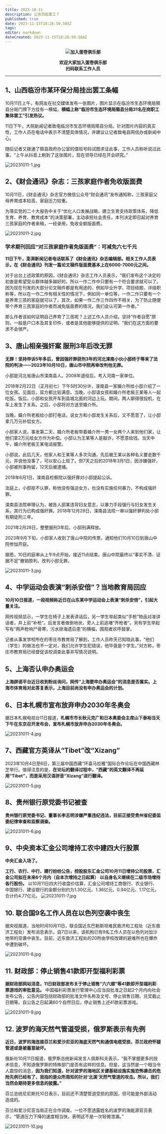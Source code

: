 ```yaml
---
title: 2023-10-11
description: 公务员能罢工？
published: true
date: 2023-11-15T18:26:50.585Z
tags: 
editor: markdown
dateCreated: 2023-11-15T18:26:50.584Z
---
```


<center style="font-weight:bold;">
  <img src="/assets/join.png" alt="加入蛋卷俱乐部"><br/>
  <p>欢迎大家加入蛋卷俱乐部<br/>扫码联系工作人员</p>
</center>

---

## 1、山西临汾市某环保分局挂出罢工条幅

10月11日上午，有网友在社交媒体发布一张图片，图片显示在临汾市生态环境局隰县分局门牌下方挂有一横幅，**横幅上称“临汾市生态环境局隰县分局31名在岗职工集体罢工”引发热议。**

11日下午，大皖新闻记者致电临汾市生态环境局隰县分局。针对图片内容的真实性，工作人员在电话中表示不清楚具体情况，并建议让记者致电县网信办或新闻中心。

随后记者又拨通了隰县政府办公室的值班号码试图求证此事，工作人员称听说过此事，“上午从抖音上刷到了这张图片，现在领导已经在开会研究。”

![20231011-1.jpg](https://img.bedtime.news/2023/11/16/65550a3898f66.png)

## 2、《财会通讯》杂志：三孩家庭作者免收版面费

10月11日，《财会通讯》杂志官方微信公众号“财会通讯”发布通知称，三孩家庭父母养育成本较高、家庭压力较重。

为落实党的二十大报告中关于“优化人口发展战略，建立生育支持政策体系，降低生育、养育、教育成本”的决策部署，主动承担社会责任，本刊决定即日起对养育三孩家庭的作者来稿，一经录用，免收全额版面费。

![20231011-2.jpg](https://img.bedtime.news/2023/11/16/65550a3a51c87.png)

### 学术期刊回应“对三孩家庭作者免版面费”：可减免六七千元

**11日下午，澎湃新闻记者电话联系了《财会通讯》杂志编辑部。相关工作人员表示，在《财会通讯》刊发一篇论文稿件版面费基本上在6000-7000元之间。**

对于出台上述政策的原因，《财会通讯》杂志工作人员表示，“我们发布这个决定的初衷是希望受众群体越多越好的，所以一作二作中只要有一个符合要求就可以了。因为现在刊发的大部分论文稿件都是有用途的，例如毕业升学、项目结题、评级职称等，所以在一作二作有相关性的情况下，例如同一单位等，一作二作只要有一个是养育三孩的家庭就可以了。其次，如果一作二作三作四作不相关，为了防止随便带个养育三孩家庭的作者而减免版面费的情况，我们会认可第一作者。”

那么作者该如何证明自己养育了三孩呢？上述工作人员介绍，坚持“作者自愿”原则，一般是户口本及其复印件，或者是其他能够提供的证明，“我们在这方面的要求不会很严。

## 3、唐山相亲强奸案 服刑3年后改无罪
**无罪！坚持申诉5年多后，曾因强奸罪获刑3年的河北滦南小伙小邸终于等来了法院的判决——2023年10月10日，唐山市中院再审改判他无罪。**

小邸是河北省唐山市滦南县人。2008年退役后，考入河南一家单位。

2018年2月22日（正月初七）下午5时30分许，滦南县一家婚介所给小邸介绍了一位女孩。见面后，双方都比较满意。当晚，小邸请女孩和婚介所老板王某等人一起吃饭。饭后，小邸和女孩开车到县城北面的河边上玩。期间，两人聊得很投机，在车上发生了关系。之后，小邸将对方送至婚介所。

当晚，婚介所老板给小邸打电话，说女方和小邸发生关系后，又不愿意了，让小邸拿几万元补偿女方。

小邸家人说，事发第二天，婚介所老板带着婚介所一男一女两个人来到他们家，让他们拿2万元给女方作为补偿。小邸认为王某等人是敲诈，不愿意给钱。当天中午，婚介所老板王某电话报警。

小邸说，此后几天，他家人和王某等人多次沟通，先后被王某以各种名义要走数千元，并说他没事了，可以安心上班了。但7天之后的2018年3月1日，因涉嫌强奸，小邸被刑事拘留，12天后被逮捕。

2018年6月1日，滦南县检察院以强奸罪对小邸提起公诉。

法庭上，小邸拒不认罪，称他没有强迫女方，也没有实施任何暴力，不构成强奸罪。

滦南县法院审理认为，被告人邸某违背妇女意志，以暴力手段强行与妇女发生关系，其行为已构成强奸罪。2018年12月29日，滦南县法院一审以强奸罪判处小邸有期徒刑三年。

2021年2月28日，整整服刑3年后，小邸刑满释放。

2023年9月下旬，小邸家人收到了唐山中院的传票，通知他们10月10日到唐山中院参加开庭。

据悉，10日的庭审从上午9点开始，接近11点结束。唐山中院最终以“事实不清、证据不足”撤销原判，改判小邸无罪。

![20231011-3.jpg](https://img.bedtime.news/2023/11/16/65550a3a3bdd0.png)

## 4、中学运动会表演“刺杀安倍”？当地教育局回应

**10月10日报道，一段视频称近日在山东某中学运动会上表演“刺杀安倍”，引起大量关注。**

网传视频显示，一学生在椅子上发表讲话后，另一学生举起类似“手枪”物品对准讲话者，并上前“补枪”。后发言者做倒地状，旁人上前追堵“开枪者”。另有学生举起写有“两声枪响尸骨寒，污水排海遗后患”的横幅，围观者欢呼鼓掌。

记者从事发学校所在的枣庄市教育局了解到，工作人员昨天已知晓此事，“他们（学生）的做法也不一定对，我们允许学生犯错误，他毕竟是个学生。”对方称，枣庄市教育局已经督促该校调查此事并写情况说明。

## 5、上海否认申办奥运会

**上海辟谣平台近日收到粉丝询问，网传“上海要申办奥运会”的消息是否属实。上海市体育局对此答复表示，上海目前尚没有申办奥运会的计划。**

## 6、日本札幌市宣布放弃申办2030年冬奥会

据日本札幌电视台11日报道，**札幌市市长秋元克广和日本奥委会主席山下泰裕当天下午在东京召开发布会，宣布札幌市放弃申办2030年冬奥会。**

![20231011-4.jpg](https://img.bedtime.news/2023/11/16/65550a3aa52df.png)

## 7、西藏官方英译从“Tibet”改“Xizang”

2023年10月4日至6日，第三届中国西藏“环喜马拉雅”国际合作论坛在中国西藏林芝举行。值得注意的是，**在论坛的翻译过程中，“西藏”的英文翻译不再延用“Tibet”，而是采用汉语拼音“Xizang”进行翻译。**

![20231011-5.jpg](https://img.bedtime.news/2023/11/16/65550a3b94452.png)

## 8、贵州银行原党委书记被查

**贵州银行原党委书记、董事长李志明涉嫌严重违纪违法，目前正接受贵州省纪委监委纪律审查和监察调查。**

![20231011-6.jpg](https://img.bedtime.news/2023/11/16/65550a3b76bbd.png)

## 9、中央资本汇金公司增持工农中建四大行股票

**中央汇金入场了。**

**工行、农行、中行、建行纷纷公告，控股股东汇金公司10月11日增持公司股票，汇金公司拟在未来6个月内（自本次增持之日起算） 以自身名义继续在二级市场增持各行股份。** 以10月11日四大行收盘价估算，汇金公司增持工商银行、农业银行、中国银行、建设银行的金额分别约为1.30亿元、1.36亿元、0.94亿元、1.17亿元，合计约4.77亿元。
![20231011-7.jpg](https://img.bedtime.news/2023/11/16/65550a3b223f4.png)

## 10. 联合国9名工作人员在以色列空袭中丧生

据央视报道，当地时间10月11日，联合国近东巴勒斯坦难民救济和工程处（近东救济工程处）发布消息表示，自7日以来，该机构已有9名工作人员在以色列对加沙地带的空袭中丧生。目前，近东救济工程处的20所由学校改建的避难所也在爆炸中遭到破坏。

![20231011-8.jpg](https://img.bedtime.news/2023/11/16/65550a3b924dc.png)

## 11. 财政部：停止销售41款即开型福利彩票

**据财政部网站消息，11日财政部发布关于停止销售“六六顺”等41款即开型福利彩票游戏的审批意见。**
中国福利彩票发行管理中心应当自批准之日起2个月内向社会发布公告，公告内容包括财政部的批准文件名称及文号、停止销售日期、兑奖截止日期等。自公告之日起满60个自然日后，停止销售上述41款彩票游戏。

![20231011-9.jpg](https://img.bedtime.news/2023/11/16/65550a3ba41b4.png)

## 12. 波罗的海天然气管道受损，俄罗斯表示有先例

**近日，波罗的海连接芬兰和爱沙尼亚的海底天然气和通信电缆受损，芬兰政府怀疑管道或是被蓄意破坏。**

俄新社10月11日报道，俄罗斯总统新闻发言人佩斯科夫表示，“我不掌握更多的技术信息，不知道俄罗斯的特殊部门是否有这样的信息。但是，这当然是一个相当令人震惊的消息，**因为我们知道，针对波罗的海地区关键基础设施实施恐怖袭击的危险先例已经有了，我指的是众所周知的针对‘北溪’天然气管道的攻击。所以，我们当然会期待更多信息的披露。”**

芬兰总统尼尼斯托10日表示，目前还不清楚管道受损的原因，但可能是外部活动造成的。

芬兰和爱沙尼亚当局正在合作调查。一位不愿透露姓名的波罗的海能源官员表示，“管道压力下降的速度相当快，表明这不是一次轻微泄漏。”

![20231011-10.jpg](https://img.bedtime.news/2023/11/16/65550a3c0478c.png)